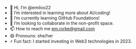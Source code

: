 - 👋 Hi, I’m @emiloo22
- 👀 I’m interested in learning more about AI/coding!
- 🌱 I’m currently learning GitHub Foundations!
- 💞️ I’m looking to collaborate in the non-profit space.
- 📫 How to reach me em.rorke@gmail.com
- 😄 Pronouns: she/her
- ⚡ Fun fact: I started investing in Web3 technologies in 2023.  

<!---
emiloo22/emiloo22 is a ✨ special ✨ repository because its `README.md` (this file) appears on your GitHub profile.
You can click the Preview link to take a look at your changes.
--->
